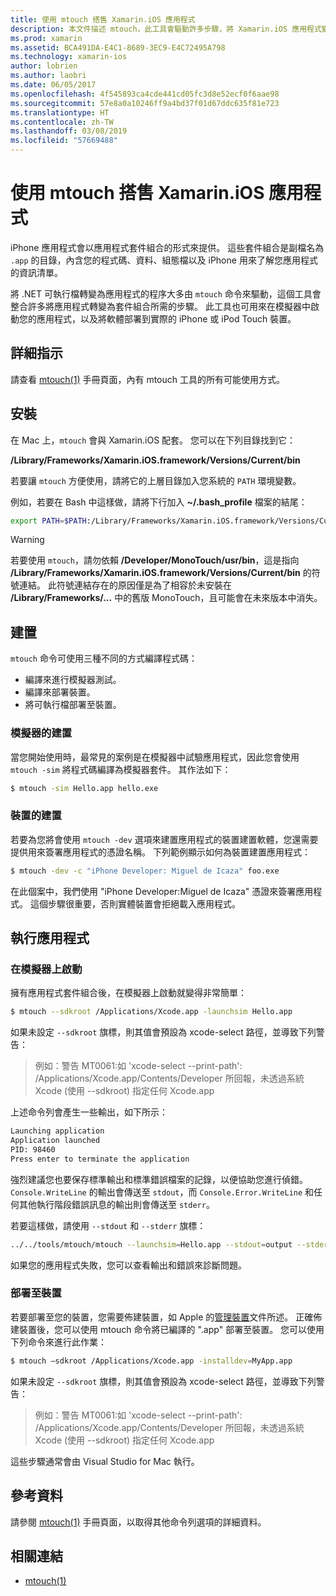 ```yaml
---
title: 使用 mtouch 搭售 Xamarin.iOS 應用程式
description: 本文件描述 mtouch，此工具會驅動許多步驟，將 Xamarin.iOS 應用程式變成搭售方案、在模擬器中啟動它，並將它部署到實體裝置。
ms.prod: xamarin
ms.assetid: BCA491DA-E4C1-8689-3EC9-E4C72495A798
ms.technology: xamarin-ios
author: lobrien
ms.author: laobri
ms.date: 06/05/2017
ms.openlocfilehash: 4f545893ca4cde441cd05fc3d8e52ecf0f6aae98
ms.sourcegitcommit: 57e8a0a10246ff9a4bd37f01d67ddc635f81e723
ms.translationtype: HT
ms.contentlocale: zh-TW
ms.lasthandoff: 03/08/2019
ms.locfileid: "57669488"
---
```

# <a name="using-mtouch-to-bundle-xamarinios-apps"></a>使用 mtouch 搭售 Xamarin.iOS 應用程式

iPhone 應用程式會以應用程式套件組合的形式來提供。 這些套件組合是副檔名為 `.app` 的目錄，內含您的程式碼、資料、組態檔以及 iPhone 用來了解您應用程式的資訊清單。

將 .NET 可執行檔轉變為應用程式的程序大多由 `mtouch` 命令來驅動，這個工具會整合許多將應用程式轉變為套件組合所需的步驟。 此工具也可用來在模擬器中啟動您的應用程式，以及將軟體部署到實際的 iPhone 或 iPod Touch 裝置。

## <a name="detailed-instructions"></a>詳細指示

請查看 [mtouch(1)](http://docs.go-mono.com/?link=man%3amtouch(1)) 手冊頁面，內有 mtouch 工具的所有可能使用方式。

## <a name="installation"></a>安裝

在 Mac 上，`mtouch` 會與 Xamarin.iOS 配套。 您可以在下列目錄找到它：

**/Library/Frameworks/Xamarin.iOS.framework/Versions/Current/bin**

若要讓 `mtouch` 方便使用，請將它的上層目錄加入您系統的 `PATH` 環境變數。  

例如，若要在 Bash 中這樣做，請將下行加入 **~/.bash_profile** 檔案的結尾：

```bash
export PATH=$PATH:/Library/Frameworks/Xamarin.iOS.framework/Versions/Current/bin
```

> [!WARNING]
> 若要使用 `mtouch`，請勿依賴 **/Developer/MonoTouch/usr/bin**，這是指向 **/Library/Frameworks/Xamarin.iOS.framework/Versions/Current/bin** 的符號連結。 此符號連結存在的原因僅是為了相容於未安裝在 **/Library/Frameworks/...** 中的舊版 MonoTouch，且可能會在未來版本中消失。

## <a name="building"></a>建置

`mtouch` 命令可使用三種不同的方式編譯程式碼：

-  編譯來進行模擬器測試。
-  編譯來部署裝置。
-  將可執行檔部署至裝置。


### <a name="building-for-the-simulator"></a>模擬器的建置

當您開始使用時，最常見的案例是在模擬器中試驗應用程式，因此您會使用 `mtouch -sim` 將程式碼編譯為模擬器套件。 其作法如下：

```bash
$ mtouch -sim Hello.app hello.exe
```

### <a name="building-for-the-device"></a>裝置的建置

若要為您將會使用 `mtouch -dev` 選項來建置應用程式的裝置建置軟體，您還需要提供用來簽署應用程式的憑證名稱。 下列範例顯示如何為裝置建置應用程式：

```bash
$ mtouch -dev -c "iPhone Developer: Miguel de Icaza" foo.exe
```

在此個案中，我們使用 "iPhone Developer:Miguel de Icaza" 憑證來簽署應用程式。 這個步驟很重要，否則實體裝置會拒絕載入應用程式。

 <a name="Running_your_Application" />


## <a name="running-your-application"></a>執行應用程式


### <a name="launching-on-the-simulator"></a>在模擬器上啟動

擁有應用程式套件組合後，在模擬器上啟動就變得非常簡單：

```bash
$ mtouch --sdkroot /Applications/Xcode.app -launchsim Hello.app 
```

如果未設定 `--sdkroot` 旗標，則其值會預設為 xcode-select 路徑，並導致下列警告：

> 例如：警告 MT0061:如 'xcode-select --print-path': /Applications/Xcode.app/Contents/Developer 所回報，未透過系統 Xcode (使用 --sdkroot) 指定任何 Xcode.app 

上述命令列會產生一些輸出，如下所示：

```bash
Launching application
Application launched
PID: 98460
Press enter to terminate the application
```



強烈建議您也要保存標準輸出和標準錯誤檔案的記錄，以便協助您進行偵錯。 `Console.WriteLine` 的輸出會傳送至 `stdout`，而 `Console.Error.WriteLine` 和任何其他執行階段錯誤訊息的輸出則會傳送至 `stderr`。

若要這樣做，請使用 `--stdout` 和 `--stderr` 旗標：

```bash
../../tools/mtouch/mtouch --launchsim=Hello.app --stdout=output --stderr=error
```

如果您的應用程式失敗，您可以查看輸出和錯誤來診斷問題。


### <a name="deploying-to-a-device"></a>部署至裝置

若要部署至您的裝置，您需要佈建裝置，如 Apple 的[管理裝置](https://developer.apple.com/library/ios/#documentation/Xcode/Conceptual/ios_development_workflow/00-About_the_iOS_Application_Development_Workflow/introduction.html)文件所述。 正確佈建裝置後，您可以使用 mtouch 命令將已編譯的 ".app" 部署至裝置。 您可以使用下列命令來進行此作業：

```bash
$ mtouch —sdkroot /Applications/Xcode.app -installdev=MyApp.app
```

如果未設定 `--sdkroot` 旗標，則其值會預設為 xcode-select 路徑，並導致下列警告：

> 例如：警告 MT0061:如 'xcode-select --print-path': /Applications/Xcode.app/Contents/Developer 所回報，未透過系統 Xcode (使用 --sdkroot) 指定任何 Xcode.app 

這些步驟通常會由 Visual Studio for Mac 執行。

## <a name="reference"></a>參考資料

請參閱 [mtouch(1)](http://docs.go-mono.com/?link=man%3amtouch(1)) 手冊頁面，以取得其他命令列選項的詳細資料。



## <a name="related-links"></a>相關連結

- [mtouch(1)](http://iosapi.xamarin.com/?link=man%3amtouch(1))
